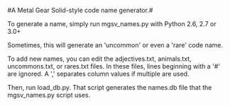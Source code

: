 #A Metal Gear Solid-style code name generator.#

To generate a name, simply run mgsv\_names.py with Python 2.6, 2.7 or 3.0+

Sometimes, this will generate an 'uncommon' or even a 'rare' code name.

To add new names, you can edit the adjectives.txt, animals.txt, uncommons.txt, or rares.txt files.
In these files, lines beginning with a '#' are ignored. A ',' separates column values if multiple are used.

Then, run load\_db.py. That script generates the names.db file that the mgsv\_names.py script uses.
